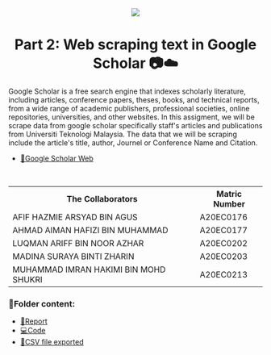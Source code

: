 <div  align="center">
<img  src="https://www.aib.world/wp-content/uploads/2020/12/ethics-blog-google-scholar-profile-large.jpg">
</div>

<h1 align='center'>Part 2: Web scraping text in Google Scholar 📷☁️</h1>

<p>Google Scholar is a free search engine that indexes scholarly literature, including articles, conference papers, theses, books, and technical reports, from a wide range of academic publishers, professional societies, online repositories, universities, and other websites. In this assigment, we will be scrape data from google scholar specifically staff's articles and publications from Universiti Teknologi Malaysia. The data that we will be scraping include the article's title, author, Journel or Conference Name and Citation. </p>

* [📄Google Scholar Web](https://scholar.google.com/scholar?hl=en&as_sdt=0%2C5&q=Universiti+Teknologi+Malaysia&oq=)

<br>

<div align='center'>
<table>
  <tr>
   <th>The Collaborators</th>
   <th>Matric Number</th>
  </tr>
  
   <tr>
     <td>AFIF HAZMIE ARSYAD BIN AGUS</td>
     <td>A20EC0176</td>
   </tr>
   
   <tr>
     <td>AHMAD AIMAN HAFIZI BIN MUHAMMAD</td>
     <td>A20EC0177</td>
   </tr>
 
   <tr>
     <td>LUQMAN ARIFF BIN NOOR AZHAR</td>
     <td>A20EC0202</td>
   </tr>
 
   <tr>
     <td>MADINA SURAYA BINTI ZHARIN</td>
     <td>A20EC0203</td>
   </tr>
 
   <tr>
     <td>MUHAMMAD IMRAN HAKIMI BIN MOHD SHUKRI</td>
     <td>A20EC0213</td>
   </tr>
</table>
</div>

### 📂Folder content:

* [📖Report]()
* [💻Code](https://github.com/drshahizan/special-topic-data-engineering/blob/main/assignment/data-scraping/submission/part2/Noctua/Part2_WebTextScraping.ipynb)
* [📎CSV file exported](https://github.com/drshahizan/special-topic-data-engineering/blob/main/assignment/data-scraping/submission/part2/Noctua/GoogleScholar_Scrape.csv)
